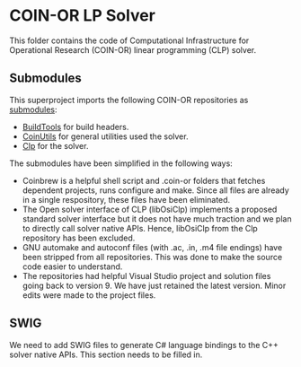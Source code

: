 # COIN-OR LP Solver

This folder contains the code of Computational Infrastructure for Operational
Research (COIN-OR) linear programming (CLP) solver. 

## Submodules

This superproject imports the following COIN-OR repositories as
[submodules](http://git-scm.com/book/en/v2/Git-Tools-Submodules):

- [BuildTools](https://github.com/coin-or-tools/BuildTools.git) for build
  headers.
- [CoinUtils](https://github.com/coin-or/CoinUtils.git) for general utilities used
  the solver.
- [Clp](https://github.com/coin-or/Clp.git) for the solver.

The submodules have been simplified in the following ways:

- Coinbrew is a helpful shell script and .coin-or folders that fetches dependent
  projects, runs configure and make. Since all files are already in a single
  respository, these files have been eliminated.
- The Open solver interface of CLP (libOsiClp) implements a proposed standard
  solver interface but it does not have much traction and we plan to directly
  call solver native APIs. Hence, libOsiClp from the Clp repository has been
  excluded.
- GNU automake and autoconf files (with .ac, .in, .m4 file endings) have been
  stripped from all repositories. This was done to make the source code easier
  to understand.
- The repositories had helpful Visual Studio project and solution files going
  back to version 9. We have just retained the latest version. Minor edits were
  made to the project files.

## SWIG

We need to add SWIG files to generate C# language bindings to the C++ solver
native APIs. This section needs to be filled in.
